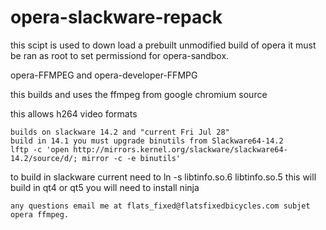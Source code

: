 # opera-slackware-repack
this scipt is used to down load 
a prebuilt unmodified build of opera
it must be ran as root to set permissiond for 
opera-sandbox.

opera-FFMPEG and  opera-developer-FFMPG 

this builds and uses the ffmpeg from google chromium source

this allows h264 video formats
~~~
builds on slackware 14.2 and "current Fri Jul 28"
build in 14.1 you must upgrade binutils from Slackware64-14.2
lftp -c 'open http://mirrors.kernel.org/slackware/slackware64-14.2/source/d/; mirror -c -e binutils'
~~~
to build in slackware current need to  ln -s libtinfo.so.6 libtinfo.so.5
this will build in qt4 or qt5
you will need to install ninja
~~~
any questions email me at flats_fixed@flatsfixedbicycles.com subjet opera ffmpeg.
